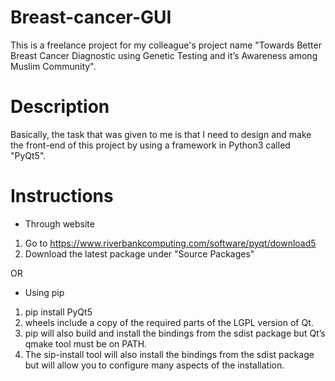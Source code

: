 # Breast-cancer-GUI

This is a freelance project for my colleague's project name "Towards Better Breast Cancer Diagnostic using Genetic Testing and it’s Awareness among Muslim Community". 

# Description

Basically, the task that was given to me is that I need to design and make the front-end of this project by using a framework in Python3 called "PyQt5".

# Instructions

- Through website
1. Go to https://www.riverbankcomputing.com/software/pyqt/download5
2. Download the latest package under "Source Packages"

OR

- Using pip

1. pip install PyQt5
2. wheels include a copy of the required parts of the LGPL version of Qt.
3. pip will also build and install the bindings from the sdist package but Qt’s qmake tool must be on PATH.
4. The sip-install tool will also install the bindings from the sdist package but will allow you to configure many aspects of the installation.

